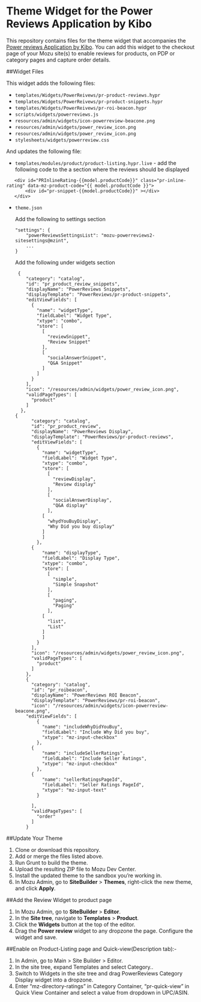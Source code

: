 ﻿# Theme Widget for the Power Reviews Application by Kibo

This repository contains files for the theme widget that accompanies the [Power reviews Application by Kibo](https://developer.mozu.com/docs/guides/mozu-apps/powerreviews-app-by-mozu.htm). You can add this widget to the checkout page of your Mozu site(s) to enable reviews for products, on PDP or category pages and capture order details.


##Widget Files

This widget adds the following files:
* `templates/Widgets/PowerReivews/pr-product-reviews.hypr`
* `templates/Widgets/PowerReivews/pr-product-snippets.hypr`
* `templates/Widgets/PowerReivews/pr-roi-beacon.hypr`
* `scripts/widgets/powerreviews.js`
* `resources/admin/widgets/icon-powerreview-beacone.png`
* `resources/admin/widgets/power_review_icon.png`
* `resources/admin/widgets/power_review_icon.png`
* `stylesheets/widgets/powerreview.css`

And updates the following file:
* `templates/modules/product/product-listing.hypr.live` - add the following code to the a section where the reviews should be displayed
 ```
    <div id="PRInlineRating-{{model.productCode}}" class="pr-inline-rating" data-mz-product-code="{{ model.productCode }}">
        <div id="pr-snippet-{{model.productCode}}" ></div>
    </div>
 ```

* `theme.json`

    Add the following to settings section
    ```
    "settings": {
        "powerReviewsSettingsList": "mozu-powerreviews2-sitesettings@mzint",
        ...
    }
    ```
    
    Add the following under widgets section
    ```
     {
        "category": "catalog",
        "id": "pr_product_review_snippets",
        "displayName": "PowerReviews Snippets",
        "displayTemplate": "PowerReviews/pr-product-snippets",
        "editViewFields": [
          {
            "name": "widgetType",
            "fieldLabel": "Widget Type",
            "xtype": "combo",
            "store": [
              [
                "reviewSnippet",
                "Review Snippet"
              ],
              [
                "socialAnswerSnippet",
                "Q&A Snippet"
              ]
            ]
          }
        ],
        "icon": "/resources/admin/widgets/power_review_icon.png",
        "validPageTypes": [
          "product"
        ]
      },
    {
	      "category": "catalog",
	      "id": "pr_product_review",
	      "displayName": "PowerReviews Display",
	      "displayTemplate": "PowerReviews/pr-product-reviews",
	      "editViewFields": [
	        {
	          "name": "widgetType",
	          "fieldLabel": "Widget Type",
	          "xtype": "combo",
	          "store": [
	            [
	              "reviewDisplay",
	              "Review display"
	            ],
	            [
	              "socialAnswerDisplay",
	              "Q&A display"
	            ],
              [
                "whydYouBuyDisplay",
                "Why Did you buy display"
              ]
	          ]
	        },
          {
	          "name": "displayType",
	          "fieldLabel": "Display Type",
	          "xtype": "combo",
	          "store": [
	            [
	              "simple",
	              "Simple Snapshot"
	            ],
	            [
	              "paging",
	              "Paging"
	            ],
              [
                "list",
                "List"
              ]
	          ]
	        }
	      ],
	      "icon": "/resources/admin/widgets/power_review_icon.png",
	      "validPageTypes": [
	        "product"
	      ]
	    },
	    {
	      "category": "catalog",
	      "id": "pr_roibeacon",
	      "displayName": "PowerReviews ROI Beacon",
	      "displayTemplate": "PowerReviews/pr-roi-beacon",
	      "icon": "/resources/admin/widgets/icon-powerreview-beacone.png",
        "editViewFields": [
	        {
	          "name": "includeWhyDidYouBuy",
	          "fieldLabel": "Include Why Did you buy",
	          "xtype": "mz-input-checkbox"
	        },
          {
	          "name": "includeSellerRatings",
	          "fieldLabel": "Include Seller Ratings",
	          "xtype": "mz-input-checkbox"
	        },
          {
	          "name": "sellerRatingsPageId",
	          "fieldLabel": "Seller Ratings PageId",
	          "xtype": "mz-input-text"
	        }

	      ],
	      "validPageTypes": [
	        "order"
	      ]
	    }
    ```

##Update Your Theme

1.	Clone or download this repository.
2.	Add or merge the files listed above. 
3.	Run Grunt to build the theme.
4.	Upload the resulting ZIP file to Mozu Dev Center.
5.	Install the updated theme to the sandbox you’re working in.
6.	In Mozu Admin, go to **SiteBuilder** > **Themes**, right-click the new theme, and click **Apply**.


##Add the Review Widget to product page

1.	In Mozu Admin, go to **SiteBuilder** > **Editor**.
2.	In the **Site tree**, navigate to **Templates** > **Product**.
3.	Click the **Widgets** button at the top of the editor.
4.	Drag the **Power review** widget to any dropzone the page. Configure the widget and save.


##Enable on Product-Listing page and Quick-view(Description tab):-

1.	In Admin, go to Main > Site Builder > Editor.
2.	In the site tree, expand Templates and select Category..
3.	Switch to Widgets in the site tree and drag PowerReviews Category Display widget into a dropzone.
4.	Enter “mz-directory-ratings” in Category Container, “pr-quick-view” in Quick View Container and select a value from dropdown in UPC/ASIN.